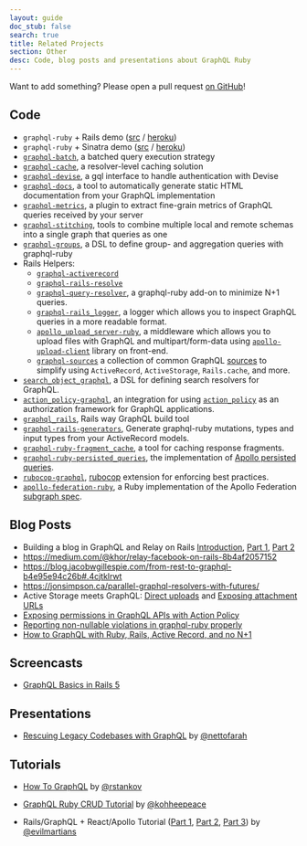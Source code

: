 ```yaml
---
layout: guide
doc_stub: false
search: true
title: Related Projects
section: Other
desc: Code, blog posts and presentations about GraphQL Ruby
---
```


Want to add something? Please open a pull request [on GitHub](https://github.com/rmosolgo/graphql-ruby)!

## Code

- `graphql-ruby` + Rails demo ([src](https://github.com/rmosolgo/graphql-ruby-demo) / [heroku](https://graphql-ruby-demo.herokuapp.com))
- `graphql-ruby` + Sinatra demo ([src](https://github.com/robinjmurphy/ruby-graphql-server-example) / [heroku](https://ruby-graphql-server-example.herokuapp.com/))
- [`graphql-batch`](https://github.com/shopify/graphql-batch), a batched query execution strategy
- [`graphql-cache`](https://github.com/stackshareio/graphql-cache), a resolver-level caching solution
- [`graphql-devise`](https://github.com/graphql-devise/graphql_devise), a gql interface to handle authentication with Devise
- [`graphql-docs`](https://github.com/gjtorikian/graphql-docs), a tool to automatically generate static HTML documentation from your GraphQL implementation
- [`graphql-metrics`](https://github.com/Shopify/graphql-metrics), a plugin to extract fine-grain metrics of GraphQL queries received by your server
- [`graphql-stitching`](https://github.com/gmac/graphql-stitching-ruby), tools to combine multiple local and remote schemas into a single graph that queries as one
- [`graphql-groups`](https://github.com/hschne/graphql-groups), a DSL to define group- and aggregation queries with graphql-ruby
- Rails Helpers:
  - [`graphql-activerecord`](https://github.com/goco-inc/graphql-activerecord)
  - [`graphql-rails-resolve`](https://github.com/colepatrickturner/graphql-rails-resolver)
  - [`graphql-query-resolver`](https://github.com/nettofarah/graphql-query-resolver), a graphql-ruby add-on to minimize N+1 queries.
  - [`graphql-rails_logger`](https://github.com/jetruby/graphql-rails_logger), a logger which allows you to inspect GraphQL queries in a more readable format.
  - [`apollo_upload_server-ruby`](https://github.com/jetruby/apollo_upload_server-ruby), a middleware which allows you to upload files with GraphQL and multipart/form-data using [`apollo-upload-client`](https://github.com/jaydenseric/apollo-upload-client) library on front-end.
  - [`graphql-sources`](https://github.com/ksylvest/graphql-sources) a collection of common GraphQL [sources](https://graphql-ruby.org/dataloader/sources.html) to simplify using `ActiveRecord`, `ActiveStorage`, `Rails.cache`, and more.
- [`search_object_graphql`](https://github.com/rstankov/SearchObjectGraphQL), a DSL for defining search resolvers for GraphQL.
- [`action_policy-graphql`](https://github.com/palkan/action_policy-graphql), an integration for using [`action_policy`](https://github.com/palkan/action_policy) as an authorization framework for GraphQL applications.
- [`graphql_rails`](https://github.com/samesystem/graphql_rails), Rails way GraphQL build tool
- [`graphql-rails-generators`](https://github.com/ajsharp/graphql-rails-generators), Generate graphql-ruby mutations, types and input types from your ActiveRecord models.
- [`graphql-ruby-fragment_cache`](https://github.com/DmitryTsepelev/graphql-ruby-fragment_cache), a tool for caching response fragments.
- [`graphql-ruby-persisted_queries`](https://github.com/DmitryTsepelev/graphql-ruby-persisted_queries), the implementation of [Apollo persisted queries](https://github.com/apollographql/apollo-link-persisted-queries).
- [`rubocop-graphql`](https://github.com/DmitryTsepelev/rubocop-graphql), [rubocop](https://github.com/rubocop-hq/rubocop) extension for enforcing best practices.
- [`apollo-federation-ruby`](https://github.com/Gusto/apollo-federation-ruby), a Ruby implementation of the Apollo Federation [subgraph spec](https://www.apollographql.com/docs/federation/subgraph-spec/).

## Blog Posts

-  Building a blog in GraphQL and Relay on Rails [Introduction](https://medium.com/@gauravtiwari/graphql-and-relay-on-rails-getting-started-955a49d251de), [Part 1]( https://medium.com/@gauravtiwari/graphql-and-relay-on-rails-creating-types-and-schema-b3f9b232ccfc), [Part 2](https://medium.com/@gauravtiwari/graphql-and-relay-on-rails-first-relay-powered-react-component-cb3f9ee95eca)
- https://medium.com/@khor/relay-facebook-on-rails-8b4af2057152
- https://blog.jacobwgillespie.com/from-rest-to-graphql-b4e95e94c26b#.4cjtklrwt
- https://jonsimpson.ca/parallel-graphql-resolvers-with-futures/
- Active Storage meets GraphQL: [Direct uploads](https://evilmartians.com/chronicles/active-storage-meets-graphql-direct-uploads) and [Exposing attachment URLs](https://evilmartians.com/chronicles/active-storage-meets-graphql-pt-2-exposing-attachment-urls)
- [Exposing permissions in GraphQL APIs with Action Policy](https://evilmartians.com/chronicles/exposing-permissions-in-graphql-apis-with-action-policy)
- [Reporting non-nullable violations in graphql-ruby properly](https://evilmartians.com/chronicles/reporting-non-nullable-violations-in-graphql-ruby-properly)
- [How to GraphQL with Ruby, Rails, Active Record, and no N+1](https://evilmartians.com/chronicles/how-to-graphql-with-ruby-rails-active-record-and-no-n-plus-one)

## Screencasts

- [GraphQL Basics in Rails 5](https://rubyplus.com/episodes/271-GraphQL-Basics-in-Rails-5)

## Presentations
- [Rescuing Legacy Codebases with GraphQL](https://speakerdeck.com/nettofarah/rescuing-legacy-codebases-with-graphql-1) by [@nettofarah](https://twitter.com/nettofarah)

## Tutorials
- [How To GraphQL](https://www.howtographql.com/graphql-ruby/0-introduction/) by [@rstankov](https://github.com/rstankov)

- [GraphQL Ruby CRUD Tutorial](https://www.blook.pub/books/graphql-rails-tutorial) by [@kohheepeace](https://twitter.com/kohheepeace)

- Rails/GraphQL + React/Apollo Tutorial ([Part 1](https://evilmartians.com/chronicles/graphql-on-rails-1-from-zero-to-the-first-query), [Part 2](https://evilmartians.com/chronicles/graphql-on-rails-2-updating-the-data), [Part 3](https://evilmartians.com/chronicles/graphql-on-rails-3-on-the-way-to-perfection)) by [@evilmartians](https://twitter.com/evilmartians)
